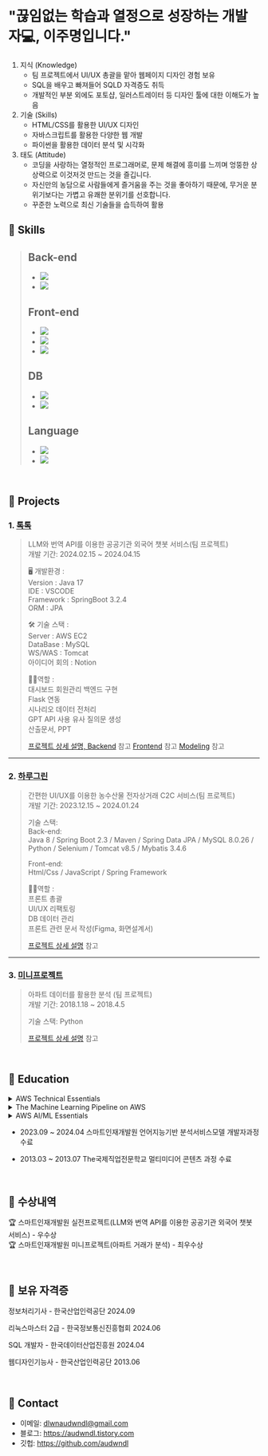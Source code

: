 # "끊임없는 학습과 열정으로 성장하는 개발자💻, 이주명입니다."
  1. 지식 (Knowledge)
     - 팀 프로젝트에서 UI/UX 총괄을 맡아 웹페이지 디자인 경험 보유
     - SQL을 배우고 빠져들어 SQLD 자격증도 취득
     - 개발적인 부분 외에도 포토샵, 일러스트레이터 등 디자인 툴에 대한 이해도가 높음
  2. 기술 (Skills)
     - HTML/CSS를 활용한 UI/UX 디자인
     - 자바스크립트를 활용한 다양한 웹 개발
     - 파이썬을 활용한 데이터 분석 및 시각화
  3. 태도 (Attitude)
     - 코딩을 사랑하는 열정적인 프로그래머로, 문제 해결에 흥미를 느끼며 엉뚱한 상상력으로 이것저것 만드는 것을 즐깁니다.
     - 자신만의 농담으로 사람들에게 즐거움을 주는 것을 좋아하기 때문에, 무거운 분위기보다는 가볍고 유쾌한 분위기를 선호합니다.
     - 꾸준한 노력으로 최신 기술들을 습득하여 활용

## :pushpin: Skills
>## Back-end
>  - <img src="https://img.shields.io/badge/spring-6DB33F?style=for-the-badge&logo=spring&logoColor=white">
>  - <img src="https://img.shields.io/badge/springboot-6DB33F?style=for-the-badge&logo=springboot&logoColor=white">
>## Front-end
>  - <img src="https://img.shields.io/badge/html5-E34F26?style=for-the-badge&logo=html5&logoColor=white">
>  - <img src="https://img.shields.io/badge/css-1572B6?style=for-the-badge&logo=css3&logoColor=white">
>  - <img src="https://img.shields.io/badge/javascript-F7DF1E?style=for-the-badge&logo=javascript&logoColor=white">
>## DB
>  - <img src="https://img.shields.io/badge/oracle-F80000?style=for-the-badge&logo=oracle&logoColor=white">
>  - <img src="https://img.shields.io/badge/mysql-4479A1?style=for-the-badge&logo=mysql&logoColor=white">
>## Language
>  - <img src="https://img.shields.io/badge/python-3776AB?style=for-the-badge&logo=python&logoColor=white">
>  - <img src="https://img.shields.io/badge/java-007396?style=for-the-badge&logo=java&logoColor=white">
</br>

## :pushpin: Projects
### 1. [톡톡](https://github.com/Project-TokTalk)
>LLM와 번역 API를 이용한 공공기관 외국어 챗봇 서비스(팀 프로젝트)  
>개발 기간: 2024.02.15 ~ 2024.04.15
>  
>🖥 개발환경 :  
>Version : Java 17  
>IDE : VSCODE  
>Framework : SpringBoot 3.2.4  
>ORM : JPA
>
>🛠 기술 스택 :  
>Server : AWS EC2  
>DataBase : MySQL  
>WS/WAS : Tomcat  
>아이디어 회의 : Notion
>
>👩🏻역할 :  
>대시보드 회원관리 백엔드 구현  
>Flask 연동  
>시나리오 데이터 전처리  
>GPT API 사용 유사 질의문 생성  
>산출문서, PPT  
>
>[프로젝트 상세 설명, Backend](https://github.com/Project-TokTalk/backend) 참고
>[Frontend](https://github.com/Project-TokTalk/React) 참고
>[Modeling](https://github.com/Project-TokTalk/Modeling) 참고

---

### 2. [하루그린](https://github.com/2023-SMHRD-IS-AI1/HRGR)
> 간편한 UI/UX를 이용한 농수산물 전자상거래 C2C 서비스(팀 프로젝트)  
>개발 기간: 2023.12.15 ~ 2024.01.24  
>  
>기술 스택:  
>Back-end:  
>Java 8 / Spring Boot 2.3 / Maven / Spring Data JPA / MySQL 8.0.26 / Python / Selenium / Tomcat v8.5 / Mybatis 3.4.6
> 
>Front-end:  
>Html/Css / JavaScript / Spring Framework
>
>👩🏻역할 :  
>프론트 총괄   
>UI/UX 리팩토링  
>DB 데이터 관리  
>프론트 관련 문서 작성(Figma, 화면설계서)  
>
>[프로젝트 상세 설명](https://github.com/2023-SMHRD-IS-AI1/HRGR) 참고

---

### 3. [미니프로젝트](추가예정)
>아파트 데이터를 활용한 분석  (팀 프로젝트)  
>개발 기간: 2018.1.18 ~ 2018.4.5  
>  
>기술 스택: Python
>  
>[프로젝트 상세 설명](링크) 참고


</br>


## :pushpin: Education
<details><summary>AWS Technical Essentials</summary>
<img src="https://github.com/user-attachments/assets/f86830e9-29e5-4a75-9716-405016534893" width=75%></details>
<details><summary>The Machine Learning Pipeline on AWS</summary>
<img src="https://github.com/user-attachments/assets/d03af1d2-d573-4e22-aa3c-addaaf1f5d22" width=75%></details>
<details><summary>AWS AI/ML Essentials</summary>
<img src="https://github.com/user-attachments/assets/7e8ec1d8-a384-4495-9aca-daee1a4f83db" width=75%></details>

- 2023.09 ~ 2024.04 스마트인재개발원 언어지능기반 분석서비스모델 개발자과정 수료

- 2013.03 ~ 2013.07 The국제직업전문학교 멀티미디어 콘텐츠 과정 수료

</br>

## :pushpin: 수상내역
🏆 스마트인재개발원 실전프로젝트(LLM와 번역 API를 이용한 공공기관 외국어 챗봇 서비스) - 우수상<br>
🏆 스마트인재개발원 미니프로젝트(아파트 거래가 분석) - 최우수상

</br>

## :pushpin: 보유 자격증
정보처리기사 - 한국산업인력공단 2024.09

리눅스마스터 2급 - 한국정보통신진흥협회 2024.06

SQL 개발자 - 한국데이터산업진흥원 2024.04

웹디자인기능사 - 한국산업인력공단 2013.06

</br>

## :pushpin: Contact
- 이메일: dlwnaudwndl@gmail.com
- 블로그: https://audwndl.tistory.com
- 깃헙: https://github.com/audwndl

</br>


